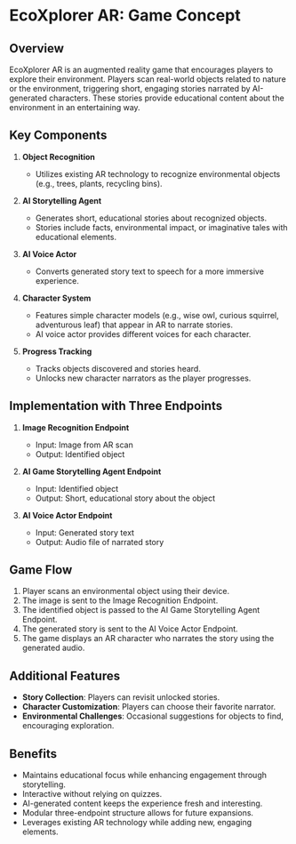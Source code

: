 # EcoXplorer AR: Game Concept

## Overview
EcoXplorer AR is an augmented reality game that encourages players to explore their environment. Players scan real-world objects related to nature or the environment, triggering short, engaging stories narrated by AI-generated characters. These stories provide educational content about the environment in an entertaining way.

## Key Components

1. **Object Recognition**
   - Utilizes existing AR technology to recognize environmental objects (e.g., trees, plants, recycling bins).

2. **AI Storytelling Agent**
   - Generates short, educational stories about recognized objects.
   - Stories include facts, environmental impact, or imaginative tales with educational elements.

3. **AI Voice Actor**
   - Converts generated story text to speech for a more immersive experience.

4. **Character System**
   - Features simple character models (e.g., wise owl, curious squirrel, adventurous leaf) that appear in AR to narrate stories.
   - AI voice actor provides different voices for each character.

5. **Progress Tracking**
   - Tracks objects discovered and stories heard.
   - Unlocks new character narrators as the player progresses.

## Implementation with Three Endpoints

1. **Image Recognition Endpoint**
   - Input: Image from AR scan
   - Output: Identified object

2. **AI Game Storytelling Agent Endpoint**
   - Input: Identified object
   - Output: Short, educational story about the object

3. **AI Voice Actor Endpoint**
   - Input: Generated story text
   - Output: Audio file of narrated story

## Game Flow

1. Player scans an environmental object using their device.
2. The image is sent to the Image Recognition Endpoint.
3. The identified object is passed to the AI Game Storytelling Agent Endpoint.
4. The generated story is sent to the AI Voice Actor Endpoint.
5. The game displays an AR character who narrates the story using the generated audio.

## Additional Features

- **Story Collection**: Players can revisit unlocked stories.
- **Character Customization**: Players can choose their favorite narrator.
- **Environmental Challenges**: Occasional suggestions for objects to find, encouraging exploration.

## Benefits

- Maintains educational focus while enhancing engagement through storytelling.
- Interactive without relying on quizzes.
- AI-generated content keeps the experience fresh and interesting.
- Modular three-endpoint structure allows for future expansions.
- Leverages existing AR technology while adding new, engaging elements.